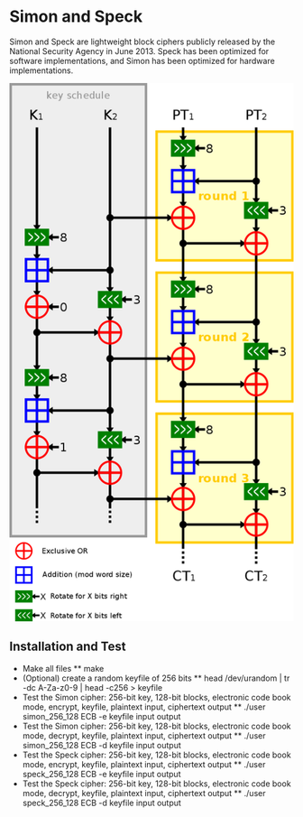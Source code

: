 # Simon and Speck
Simon and Speck are lightweight block ciphers publicly released by the National Security Agency in June 2013. Speck has been optimized for software implementations, and Simon has been optimized for hardware implementations. 

![Speck Cipher](speck_cipher.png)
## Installation and Test
* Make all files
** make
* (Optional) create a random keyfile of 256 bits
** head /dev/urandom | tr -dc A-Za-z0-9 | head -c256 > keyfile
* Test the Simon cipher: 256-bit key, 128-bit blocks, electronic code book mode, encrypt, keyfile, plaintext input, ciphertext output
** ./user simon_256_128 ECB -e keyfile input output
* Test the Simon cipher: 256-bit key, 128-bit blocks, electronic code book mode, decrypt, keyfile, plaintext input, ciphertext output
** ./user simon_256_128 ECB -d keyfile input output
* Test the Speck cipher: 256-bit key, 128-bit blocks, electronic code book mode, encrypt, keyfile, plaintext input, ciphertext output
** ./user speck_256_128 ECB -e keyfile input output
* Test the Speck cipher: 256-bit key, 128-bit blocks, electronic code book mode, decrypt, keyfile, plaintext input, ciphertext output
** ./user speck_256_128 ECB -d keyfile input output



